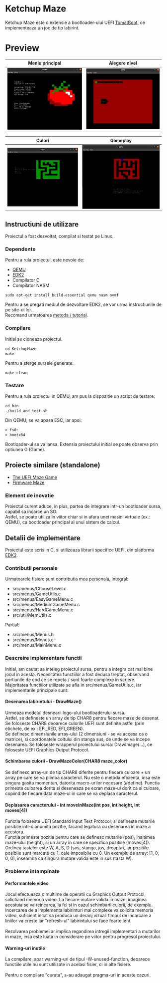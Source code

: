 # Ketchup Maze

Ketchup Maze este o extensie a bootloader-ului UEFI [TomatBoot](https://github.com/TomatOrg/TomatBoot), ce implementeaza un joc de tip labirint.

# Preview

Meniu principal         |  Alegere nivel
:-------------------------:|:-------------------------:
![](/screenshots/main_menu.jpeg)  |  ![](/screenshots/level_menu.jpeg)

Culori         |  Gameplay
:-------------------------:|:-------------------------:
![](/screenshots/green.jpeg)  |  ![](/screenshots/win.jpeg)

## Instructiuni de utilizare

Proiectul a fost dezvoltat, compilat si testat pe Linux.

### Dependente
Pentru a rula proiectul, este nevoie de:
- [QEMU](https://www.qemu.org/)
- [EDK2](https://github.com/tianocore/edk2)
- Compilator C
- Compilator NASM
```
sudo apt-get install build-essential qemu nasm ovmf
```
Pentru a se pregati mediul de dezvoltare EDK2, se vor urma instructiunile de pe site-ul lor.<br>
Recomand urmatoarea [metoda / tutorial](https://wiki.ubuntu.com/UEFI/EDK2).

### Compilare
Initial se cloneaza proiectul.

```
cd KetchupMaze
make
```

Pentru a sterge sursele generate:
```
make clean
```

### Testare
Pentru a rula proiectul in QEMU, am pus la dispozitie un script de testare:
```
cd bin
./build_and_test.sh
```

Din QEMU, se va apasa ESC, iar apoi:
```
> fs0:
> bootx64
```

Bootloader-ul se va lansa. Extensia proiectului initial se poate observa prin optiunea G (Game).


## Proiecte similare (standalone)
- [The UEFI Maze Game](https://uefi.blogspot.com/2016/11/the-uefi-maze-game-part-1.html)
- [Firmware Maze](https://github.com/liute62/Firmware-UEFI-Maze-Game)

### Element de inovatie
Proiectul curent aduce, in plus, partea de integrare intr-un bootloader sursa, capabil sa incarce un SO. <br>
Astfel, se poate utiliza in viitor chiar si in afara unei masini virtuale (ex.: QEMU), ca bootloader principal al unui sistem de calcul.

## Detalii de implementare

Proiectul este scris in C, si utilizeaza librarii specifice UEFI, din platforma [EDK2](https://github.com/tianocore/edk2).

### Contributii personale
Urmatoarele fisiere sunt contributia mea personala, integral:
- src/menus/ChooseLevel.c
- src/menus/GameUtils.c
- src/menus/EasyGameMenu.c
- src/menus/MediumGameMenu.c
- src/menus/HardGameMenu.c
- src/util/MemUtils.c

Partial:
- src/menus/Menus.h
- src/menus/Menus.c
- src/menus/MainMenu.c

### Descreire implementare functii
Initial, am cautat sa inteleg proiectul sursa, pentru a integra cat mai bine jocul in acesta. Necesitatea functiilor a fost dedusa treptat, observand portiunile de cod ce se repeta / sunt foarte complexe in scriere. <br>
Majoritatea functiilor utilizate se afla in src/menus/GameUtils.c, iar implementarile principale sunt:

#### Desenarea labirintului - DrawMaze()
Urmeaza modelul desnearii logo-ului bootloaderului sursa. <br>
Astfel, se defineste un array de tip CHAR8 pentru fiecare maze de desenat. Se foloseste CHAR8 deoarece culorile UEFI sunt definite astfel (prin etichete, de ex.: EFI_RED, EFI_GREEN). <br>
Se definesc dimensiunile array-ului (2 dimensiuni - se va accesa ca o matrice), si coordonatele coltului din stanga sus, de unde se va incepe desenarea. Se foloseste wrapperul proiectului sursa: DrawImage(...), ce foloseste UEFI Graphics Output Protocol.

#### Schimbarea culorii - DrawMazeColor(CHAR8 maze_color)
Se definesc array-uri de tip CHAR8 diferite pentru fiecare culoare + un array pe care se va plimba caracterul. Nu este o metoda eficienta, insa este singura gasita momentan, datorita macro-urilor necesare (#define). Functia primeste culoarea dorita si deseneaza pe ecran maze-ul dorit ca si culoare, copiind de fiecare data maze-ul in care se va deplasa caracterul.

#### Deplasarea caracterului - int moveInMaze(int pos, int height, int moves[4])
Functia foloseste UEFI Standard Input Text Protocol, si defineste mutarile posibile intr-o anumita pozitie, facand legatura cu desenarea in maze a acestora.<br>
Functia primeste pozitia pentru care se definesc mutarile (pos), inaltimea maze-ului (height), si un array in care se specifica pozitiile (moves[4]). Ordinea tastelor este W, A, S, D (sus, stanga, jos, dreapta), iar pozitiile posibile sunt marcate cu 1, cele imposibile cu 0. Un exemplu de array: [1, 0, 0, 0], inseamna ca singura mutare valida este in sus (tasta W).

### Probleme intampinate

#### Performantele video
Jocul efectueaza o multime de operatii cu Graphics Output Protocol, solictiand memoria video. La fiecare mutare valida in maze, imaginea acestuia se va reincarca, la fel si in cazul schimbarii culorii, de exemplu. <br>
Incercarea de a implementa labirinturi mai complexe va solicita memoria video, suficient incat sa produca un deranj vizual: timpul de incarcare a liniilor va creste iar "refresh-ul" labirintului se face foarte lent.<br><br>
Rezolvarea problemei ar implica regandirea intregii implementari a mutarilor in maze, insa este luata in considerare pe viitor pentru progresul proiectului. 

#### Warning-uri inutile
La compilare, apar warning-uri de tipul -W-unused-function, deoarece functiile utile nu sunt utilizate in acelasi fisier, ci in alte fisiere.<br><br>
Pentru o compilare "curata", s-au adaugat pragma-uri in aceste cazuri.


